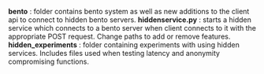 **bento** : folder contains bento system as well as new additions to the client api to connect to hidden bento servers.
**hiddenservice.py** : starts a hidden service which connects to a bento server when client connects to it with the appropriate POST request. Change paths to add or remove features.
**hidden_experiments** : folder containing experiments with using hidden services. Includes files used when testing latency and anonymity compromising functions.
